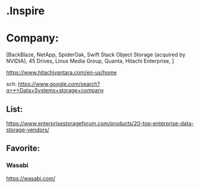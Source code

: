 # .Inspire

# Company:
[BackBlaze, NetApp, SpiderOak, Swift Stack Object Storage (acquired by NVIDIA), 45 Drives, Linus Media Group, Quanta, Hitachi Enterprise, ]

https://www.hitachivantara.com/en-us/home

sch:
https://www.google.com/search?q=*+Data+Systems+storage+company

## List:
https://www.enterprisestorageforum.com/products/20-top-enterprise-data-storage-vendors/

## Favorite:
### Wasabi
https://wasabi.com/
